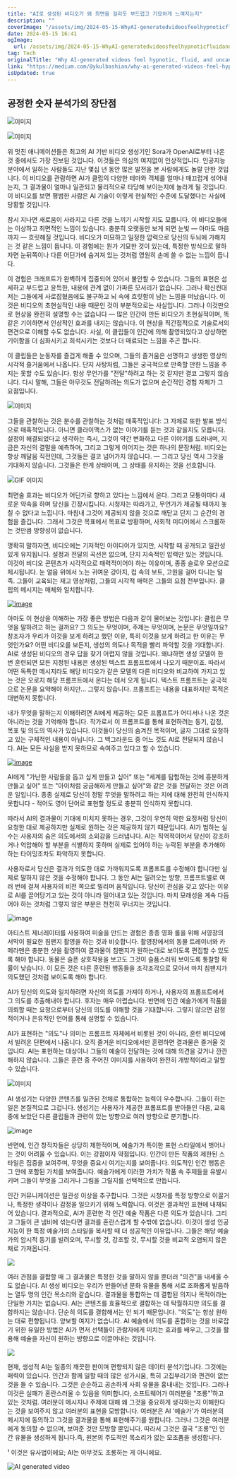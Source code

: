 ```yaml
---
title: "AI로 생성된 비디오가 왜 최면을 걸리듯 부드럽고 기묘하게 느껴지는지"
description: ""
coverImage: "/assets/img/2024-05-15-WhyAI-generatedvideosfeelhypnoticfluidanduncanny_0.png"
date: 2024-05-15 16:41
ogImage: 
  url: /assets/img/2024-05-15-WhyAI-generatedvideosfeelhypnoticfluidanduncanny_0.png
tag: Tech
originalTitle: "Why AI-generated videos feel hypnotic, fluid, and uncanny"
link: "https://medium.com/@ykulbashian/why-ai-generated-videos-feel-hypnotic-fluid-and-uncanny-71c822ad3da5"
isUpdated: true
---
```





## 공정한 숫자 분석가의 장단점

![이미지](https://miro.medium.com/v2/resize:fit:640/1*Aun9fXyvK-JxqCHKhQyxrg.gif)

![이미지](https://miro.medium.com/v2/resize:fit:640/1*j7df-zSIAOBOo6rKwFgT1Q.gif)

위 멋진 애니메이션들은 최고의 AI 기반 비디오 생성기인 Sora가 OpenAI로부터 나온 것 중에서도 가장 진보된 것입니다. 이것들은 의심의 여지없이 인상적입니다. 인공지능 분야에서 일하는 사람들도 지난 몇십 년 동안 많은 발전을 본 사람에게도 놀랄 만한 것입니다. 이 비디오를 관람하면 AI가 클립의 다양한 테마와 객체를 얼마나 매끄럽게 섞어내는지, 그 결과물이 얼마나 일관되고 물리적으로 타당해 보이는지에 놀라게 될 것입니다. 이 비디오를 보면 평범한 사람은 AI 기술이 이렇게 현실적인 수준에 도달했다는 사실에 당황할 것입니다.



잠시 지나면 새로움이 사라지고 다른 것을 느끼기 시작할 지도 모릅니다. 이 비디오들에는 이상하고 최면적인 느낌이 있습니다. 충분히 오랫동안 보게 되면 눈빛 — 아마도 마음까지 — 흐릿해질 것입니다. 비디오가 미묘하고 일정한 압력으로 당신의 두뇌에 가해지는 것 같은 느낌이 듭니다. 이 경험에는 뭔가 기묘한 것이 있는데, 특정한 방식으로 말하자면 눈뒤쪽이나 다른 어딘가에 숨겨져 있는 것처럼 영원히 손에 쓸 수 없는 느낌이 듭니다.

이 경험은 크래프트가 완벽하게 집중되어 있어서 불안할 수 있습니다. 그들의 표현은 섬세하고 부드럽고 윤득한, 내용에 관계 없이 가파른 모서리가 없습니다. 그러나 확신컨대 저는 그들에게 사로잡혔음에도 불구하고 뇌 속에 흐릿함이 남는 느낌을 떠났습니다. 이것은 비디오의 초현실적인 내용 때문인 것이 부분적으로는 사실입니다. 그러나 이것만으로 현상을 완전히 설명할 수는 없습니다 — 많은 인간이 만든 비디오가 초현실적이며, 똑같은 기이하면서 인상적인 효과를 내지는 않습니다. 이 현상을 직간접적으로 기술로서의 편견으로 이해할 수도 없습니다. 사실, 이 클립들이 인간에 의해 촬영되었다고 상상하면 기이함을 더 심화시키고 희석시키는 것보다 더 매료되는 느낌을 주곤 합니다.

이 클립들은 눈동자를 즐겁게 해줄 수 있으며, 그들의 즐거움은 선명하고 생생한 영상의 시각적 즐거움에서 나옵니다. 단지 사탕처럼, 그들은 궁극적으로 만족할 만한 느낌을 주지는 못할 수도 있습니다. 항상 무언가를 "전달"하려고 하는 것 같지만 결코 그렇지 않습니다. 다시 말해, 그들은 아무것도 전달하려는 의도가 없으며 순간적인 경험 자체가 그 요점입니다.

![이미지](https://miro.medium.com/v2/resize:fit:640/1*OIsAJ4ZB-YvQ34PDvyHswA.gif)



그들을 관찰하는 것은 분수를 관찰하는 것처럼 매혹적입니다: 그 자체로 또한 발표 방식으로 매혹적입니다. 아니면 클라이맥스가 없는 이야기를 듣는 것과 같을지도 모릅니다. 설정이 해결되었다고 생각하는 즉시, 그것이 약간 변화하고 다른 이야기를 드러내며, 지금은 자신의 결말을 예측하며, 그리고 그렇게 이어지는 것은 하나의 문장처럼. 비디오는 항상 깨달음 직전인데, 그것들은 결코 넘어가지 않습니다. — 그리고 당신 역시 그것을 기대하지 않습니다. 그것들은 한계 상태이며, 그 상태를 유지하는 것을 선호합니다.

![GIF 이미지](https://miro.medium.com/v2/resize:fit:400/1*xX03li5aQruQGNI5fwfcqg.gif)

최면술 효과는 비디오가 어딘가로 향하고 있다는 느낌에서 온다. 그리고 모퉁이마다 새로운 약속을 하며 당신을 긴장시킵니다. 시청자는 따라가고, 무언가가 제공될 때까지 놓칠 수 없다고 느낍니다. 마침내 그것이 제공되지 않을 것으로 깨닫고 단지 그 순간의 경험을 즐깁니다. 그래서 그것은 목표에서 목표로 방황하며, 사회적 미디어에서 스크롤하는 것만큼 방향성이 없습니다.

명확히 말하자면, 비디오에는 기저적인 아이디어가 있지만, 시작할 때 공개되고 일관성 있게 유지됩니다. 설정과 전달의 곡선은 없으며, 단지 지속적인 압력만 있는 것입니다. 이것이 비디오 콘텐츠가 시각적으로 매력적이어야 하는 이유이며, 종종 슬로우 모션으로 제시됩니다. 눈 얼음 위에서 노는 귀여운 강아지, 컵 속의 보트, 고원을 걸어 다니는 털족. 그들이 교육되는 재고 영상처럼, 그들의 시각적 매력은 그들의 요점 전부입니다. 클립의 메시지는 매체와 일치합니다.




[![image](https://miro.medium.com/v2/resize:fit:640/1*KlbQB5xH8kI5G0FWXOWL1g.gif)](https://miro.medium.com/v2/resize:fit:640/1*KlbQB5xH8kI5G0FWXOWL1g.gif)

아마도 이 현상을 이해하는 가장 좋은 방법은 다음과 같이 물어보는 것입니다: 클립은 무엇을 말하려고 하는 걸까요? 그 의도는 무엇이며, 주제는 무엇이며, 논문은 무엇일까요? 창조자가 우리가 이것을 보게 하려고 했던 이유, 특히 이것을 보게 하려고 한 이유는 무엇인가요? 어떤 비디오를 보든지, 생성의 의도나 목적을 빨리 파악할 것을 기대합니다. AI로 생성된 비디오의 경우 답을 찾기 어렵지 않을 것입니다. 왜냐하면 생성 모델이 한 번 훈련되면 모든 지정된 내용은 생성된 텍스트 프롬프트에서 나오기 때문이죠. 따라서 어떤 독특한 메시지라도 해당 비디오가 같은 모델의 다른 비디오와 비교하여 가지고 있는 것은 오로지 해당 프롬프트에서 온다는 데서 오게 됩니다. 텍스트 프롬프트는 궁극적으로 논문을 요약해야 하지만... 그렇지 않습니다. 프롬프트는 내용을 대표하지만 목적은 대변하지 못합니다.

내가 무엇을 말하는지 이해하려면 AI에게 제공하는 모든 프롬프트가 어디서나 나온 것은 아니라는 것을 기억해야 합니다. 작가로서 이 프롬프트를 통해 표현하려는 동기, 감정, 목표 및 의도의 역사가 있습니다. 이것들이 당신의 숨겨진 목적이며, 글자 그대로 요청하고 있는 구체적인 내용이 아닙니다. 그 백그라운드 중 어느 것도 AI로 전달되지 않습니다. AI는 모든 사실을 받지 못하므로 속여주고 있다고 할 수 있습니다.

[![image](/assets/img/2024-05-15-WhyAI-generatedvideosfeelhypnoticfluidanduncanny_0.png)](/assets/img/2024-05-15-WhyAI-generatedvideosfeelhypnoticfluidanduncanny_0.png)




AI에게 "가난한 사람들을 돕고 싶게 만들고 싶어" 또는 "세계를 탐험하는 것에 흥분하게 만들고 싶어" 또는 "아이처럼 궁금해하게 만들고 싶어"와 같은 것을 전달하는 것은 어려운 일입니다. 종종 실제로 당신이 정말 무엇을 말하려고 하는 지에 대해 완전히 인식하지 못합니다 - 적어도 영어 단어로 표현할 정도로 충분히 인식하지 못합니다.

따라서 AI의 결과물이 기대에 미치지 못하는 경우, 그것이 우연히 악한 요정처럼 당신이 요청한 대로 제공하지만 실제로 원하는 것은 제공하지 않기 때문입니다. AI가 범하는 실수는 사용자의 숨은 의도에서의 소외감을 드러냅니다. AI는 직역적이어서 당신이 강조하거나 억압해야 할 부분을 식별하지 못하며 실제로 있어야 하는 누락된 부분을 추가해야 하는 타이밍조차도 파악하지 못합니다.

사용자로서 당신은 결과가 의도한 대로 가까워지도록 프롬프트를 수정해야 합니다만 실제로 말하지 않은 것을 수정해야 합니다. 그 동안 AI는 밀려오는 방향, 프롬프트별로 여러 번에 걸쳐 사용자의 비전 쪽으로 밀리며 움직입니다. 당신이 관심을 갖고 있다는 이유로 AI를 끌어당기고 있는 것이 아니라 밀어내고 있는 것입니다. 마치 모래성을 계속 다듬어야 하는 것처럼 그렇지 않은 부분은 천천히 무너지는 것입니다.

![image](/assets/img/2024-05-15-WhyAI-generatedvideosfeelhypnoticfluidanduncanny_1.png)



아티스트 제너레이터를 사용하여 미술을 만드는 경험은 종종 영화 롤을 위해 서영장의 서막이 필요한 침팬지 촬영을 하는 것과 비슷합니다. 촬영장에서의 동물 트레이너와 카메라맨은 충분한 샷을 촬영하여 결과물이 침팬지가 원하는대로 보이도록 편집할 수 있도록 해야 합니다. 동물은 슬픈 상호작용을 보고도 그것이 슬픔스러워 보이도록 통찰할 확률이 낮습니다. 이 모든 것은 다른 훈련된 행동들을 조각조각으로 모아서 마치 침팬지가 의도했던 것처럼 보이도록 해야 합니다.

AI가 당신의 의도와 일치하려면 자신의 의도를 가져야 하거나, 사용자의 프롬프트에서 그 의도를 추출해내야 합니다. 후자는 매우 어렵습니다. 반면에 인간 예술가에게 작품을 의뢰할 때는 요청으로부터 당신의 의도를 이해할 것을 기대합니다. 그렇지 않으면 감정적이거나 은유적인 언어를 통해 설명할 수 있습니다.

AI가 표현하는 "의도"나 의미는 프롬프트 자체에서 비롯된 것이 아니라, 훈련 비디오에서 빌려온 단편에서 나옵니다. 오직 즐거운 비디오에서만 훈련하면 결과물은 즐거울 것입니다. AI는 표현하는 대상이나 그들의 예술이 전달하는 것에 대해 의견을 갖거나 깐깐해하지 않습니다. 그들은 훈련 중 주어진 이미지를 사용하여 완전히 개방적이라고 말할 수 있습니다.

![이미지](https://miro.medium.com/v2/resize:fit:640/1*vZHKB5bRVRcQmiCef7DB2w.gif)



AI 생성기는 다양한 콘텐츠를 일관된 전체로 통합하는 능력이 우수합니다. 그들이 하는 일은 본질적으로 그겁니다. 생성기는 사용자가 제공한 프롬프트를 받아들인 다음, 교육 중에 보았던 다른 클립들과 관련이 있는 방향으로 여러 방향으로 분기합니다.

![image](/assets/img/2024-05-15-WhyAI-generatedvideosfeelhypnoticfluidanduncanny_2.png)

반면에, 인간 창작자들은 상당히 제한적이며, 예술가가 특이한 표현 스타일에서 벗어나는 것이 어려울 수 있습니다. 이는 강점이자 약점입니다. 인간이 만든 작품의 제한된 스타일은 집중을 보여주며, 무엇을 중요시 여기는지를 보여줍니다. 의도적인 인간 행동은 그 안에 포함된 가치를 보여줍니다. 예술가에게 이러한 가치가 작품 속 주제들을 유발시키며 그들이 무엇을 그리거나 그림을 그릴지를 선택적으로 만듭니다.

인간 커뮤니케이션은 일관성 이상을 추구합니다. 그것은 시청자를 특정 방향으로 이끌거나, 특정한 생각이나 감정을 일으키기 위해 노력합니다. 이것은 결과적인 표현에 내재되어 있습니다. 결과적으로, AI가 훈련한 각 인간 예술 작품은 다른 의도가 있습니다. 그리고 그들이 큰 냄비에 섞는다면 결과를 혼란스럽게 할 수밖에 없습니다. 이것이 생성 인공지능이 한 특정 예술가의 스타일을 복사할 때 더 성공적인 이유입니다. 그들은 해당 예술가의 암시적 동기를 빌려오며, 무시할 것, 강조할 것, 무시할 것을 비교적 오염되지 않은 채로 가져옵니다.



<img src="https://miro.medium.com/v2/resize:fit:640/1*3ysK_fx8qcIdKakh78C9SQ.gif" />

여러 관점을 결합할 때 그 결과물은 특정한 것을 말하지 않을 뿐더러 "의견"을 내세울 수도 없습니다. AI 생성 비디오는 우리가 만들어낸 문화 유물을 통해 서로 조화롭게 발음하는 열두 명의 인간 목소리와 같습니다. 결과물을 통합하는 데 결합된 의지나 목적이라는 단일한 가치는 없습니다. AI는 콘텐츠를 효율적으로 결합하는 데 탁월하지만 의도를 결합하지는 않습니다. 단순히 의도를 결합해서는 안 되기 때문입니다. "의도"는 항상 원하는 대로 편향됩니다. 양보할 여지가 없습니다. AI 예술에서 의도를 혼합하는 것을 바로잡기 위한 유일한 방법은 AI가 먼저 선택들이 관람자에게 미치는 효과를 배우고, 그것을 활용해 예술을 자신이 원하는 방향으로 이끌어내는 것입니다.

<img src="https://miro.medium.com/v2/resize:fit:640/1*A2kk9SXCjVUHD3iHU9Hz9g.gif" />

현재, 생성적 AI는 일종의 깨끗한 판이며 편향되지 않은 데이터 분석기입니다. 그것에는 매력이 있습니다. 인간과 함께 일할 때의 많은 성가시움, 특히 고집부리기와 편견이 없는 것을 들 수 있습니다. 그것은 순순하고 공손하게 사회 유물을 흉내내는 것입니다. 그러나 이것은 실패가 혼란스러울 수 있음을 의미합니다, 소프트웨어가 여러분을 "조롱"¹하고 있는 것처럼. 여러분이 메시지나 주제에 대해 왜 그것을 중요하게 생각하는지 이해한다는 것을 보여주지 않고 여러분의 표현을 모방합니다. 여러분은 AI '예술가'가 여러분의 메시지에 동의하고 그것을 결과물을 통해 표현해주기를 원합니다. 그러나 그것은 여러분에게 동의할 수 없으며, 보여준 것만 모방할 뿐입니다. 따라서 그것은 결국 "조롱"인 인간 유물을 생성하게 됩니다.즉, 원본의 주도적인 목소리가 없는 모조품을 생성합니다.



¹ 이것은 유사법이에요; AI는 아무것도 조롱하는 게 아니에요.

![AI generated video](/assets/img/2024-05-15-WhyAI-generatedvideosfeelhypnoticfluidanduncanny_3.png)